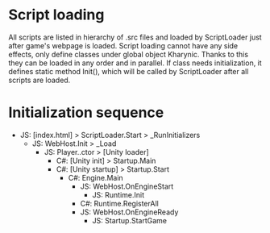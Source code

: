 # Script loading
All scripts are listed in hierarchy of .src files and loaded by ScriptLoader
just after game's webpage is loaded.
Script loading cannot have any side effects, only define classes under global
object Kharynic. Thanks to this they can be loaded in any order and in parallel.
If class needs initialization, it defines static method Init(), which will be 
called by ScriptLoader after all scripts are loaded. 

# Initialization sequence
- JS: [index.html] > ScriptLoader.Start > _RunInitializers
  - JS: WebHost.Init > _Load
    - JS: Player..ctor > [Unity loader]
      - C#: [Unity init] > Startup.Main
      - C#: [Unity startup] > Startup.Start
        - C#: Engine.Main
          - JS: WebHost.OnEngineStart
            - JS: Runtime.Init
          - C#: Runtime.RegisterAll
          - JS: WebHost.OnEngineReady
            - JS: Startup.StartGame

